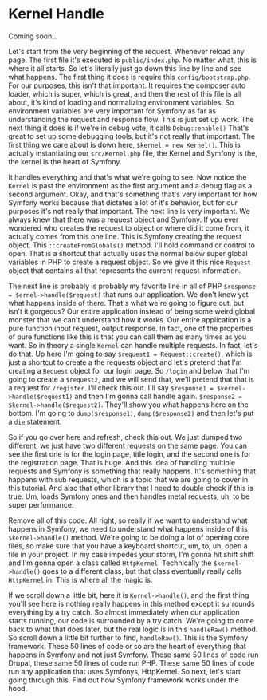 # Kernel Handle

Coming soon...

Let's start from the very beginning of the request. Whenever reload any page. The
first file it's executed is `public/index.php`. No matter what, this is where it
all starts. So let's literally just go down this line by line and see what happens.
The first thing it does is require this `config/bootstrap.php`. For our purposes,
this isn't that important. It requires the composer auto loader, which is super,
which is great, and then the rest of this file is all about, it's kind of loading and
normalizing environment variables. So environment variables are very important for
Symfony as far as understanding the request and response flow. This is just set up
work. The next thing it does is if we're in debug vote, it calls `Debug::enable()`
That's great to set up some debugging tools, but it's not
really that important. The first thing we care about is down here, 
`$kernel = new Kernel()`. This is actually instantiating our `src/Kernel.php` file, 
the Kernel and Symfony is the, the kernel is the heart of Symfony.

It handles everything and that's what we're going to see. Now notice the `Kernel` is
past the environment as the first argument and a debug flag as a second argument.
Okay, and that's something that's very important for how Symfony works because that
dictates a lot of it's behavior, but for our purposes it's not really that important.
The next line is very important. We always knew that there was a request object and
Symfony. If you ever wondered who creates the request to object or where did it come
from, it actually comes from this one line. This is Symfony creating the request
object. This `::createFromGlobals()` method. I'll hold command or control to
open. That is a shortcut that actually uses the normal below super global variables
in PHP to create a request object. So we give it this nice `Request` object that
contains all that represents the current request information.

The next line is probably is probably my favorite line in all of PHP 
`$response = $ernel->handle($request)` that runs our application. We don't know yet what happens
inside of there. That's what we're going to figure out, but isn't it gorgeous? Our
entire application instead of being some weird global monster that we can't
understand how it works. Our entire application is a pure function input request,
output response. In fact, one of the properties of pure functions like this is that
you can call them as many times as you want. So in theory a single `Kernel` can handle
multiple requests. In fact, let's do that. Up here I'm going to say 
`$request1 = Request::create()`, which is just a shortcut to create a the requests object
and let's pretend that I'm creating a `Request` object for our login page. So `/login`
and below that I'm going to create a `$request2`, and we will send that, we'll pretend
that that is a request for `/register`. I'll check this out. I'll say 
`$response1 = $kernel->handle($request1)` and then I'm gonna call handle again. 
`$response2 = $kernel->handle($request2)`. They'll show you what happens here on the bottom. I'm
going to `dump($response1)`, `dump($response2)` and then let's put a `die` statement.

So if you go over here and refresh, check this out. We just dumped two different, we
just have two different requests on the same page. You can see the first one is for
the login page, title login, and the second one is for the registration page. That is
huge. And this idea of handling multiple requests and Symfony is something that
really happens. It's something that happens with sub requests, which is a topic that
we are going to cover in this tutorial. And also that other library that I need to
double check if this is true. Um, loads Symfony ones and then handles metal requests,
uh, to be super performance.

Remove all of this code. All right, so really if we want to understand what happens
in Symfony, we need to understand what happens inside of this `$kernel->handle()` method.
We're going to be doing a lot of opening core files, so make sure that you have a
keyboard shortcut, um, to, uh, open a file in your project. In my case impedes your
storm, I'm gonna hit shift shift and I'm gonna open a class called `HttpKernel`.
Technically the `$kernel->handle()` goes to a different class, but that class eventually
really calls `HttpKernel` in. This is where all the magic is.

If we scroll down a little bit, here it is `Kernel->handle()`, and the first thing
you'll see here is nothing really happens in this method except it surrounds
everything by a try catch. So almost immediately when our application starts running,
our code is surrounded by a try catch. We're going to come back to what that does
later, but the real logic is in this `handleRaw()` method. So scroll down a little bit
further to find, `handleRaw()`. This is the Symfony framework. These 50 lines of code or
so are the heart of everything that happens in Symfony and not just Symfony. These
same 50 lines of code run Drupal, these same 50 lines of code run PHP. These same 50
lines of code run any application that uses Symfonys, HttpKernel. So next, let's
start going through this. Find out how Symfony framework works under the hood.

